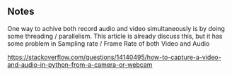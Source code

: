 ## Notes

One way to achive both record audio and video simultaneously is by doing some threading / parallelism. This article is already discuss this, but it has some problem in Sampling rate / Frame Rate of both Video and Audio

https://stackoverflow.com/questions/14140495/how-to-capture-a-video-and-audio-in-python-from-a-camera-or-webcam
